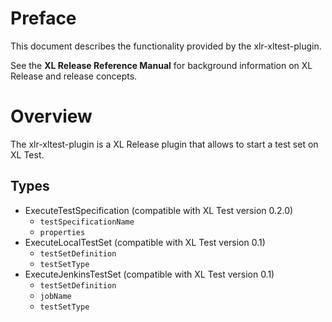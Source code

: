 # Preface #

This document describes the functionality provided by the xlr-xltest-plugin.

See the **XL Release Reference Manual** for background information on XL Release and release concepts.

# Overview #

The xlr-xltest-plugin is a XL Release plugin that allows to start a test set on XL Test.

## Types ##

+ ExecuteTestSpecification (compatible with XL Test version 0.2.0)
  * `testSpecificationName`
  * `properties`
+ ExecuteLocalTestSet (compatible with XL Test version 0.1)
  * `testSetDefinition`
  * `testSetType`
+ ExecuteJenkinsTestSet (compatible with XL Test version 0.1)
  * `testSetDefinition`
  * `jobName`
  * `testSetType`